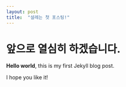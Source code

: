 ```yaml
---
layout: post
title:  "설레는 첫 포스팅!"
---
```


# 앞으로 열심히 하겠습니다.

**Hello world**, this is my first Jekyll blog post.

I hope you like it!
